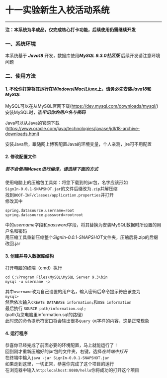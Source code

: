 # 十一实验新生入校活动系统

***

**注：本系统为半成品，仅完成核心打卡功能，后续使用仍需继续开发**

### 一、系统环境

本系统基于 ***Java18*** 开发，数据库使用***MySQL 9.3.0社区版*** 后续开发请注意环境问题

### 二、使用方法

#### 1. 不论你打算将其运行在*Windows*/*Mac*/*Liunx*上，请务必先安装***Java18***和***MySQL***

MySQL可以在从MySQL官网下载(https://dev.mysql.com/downloads/mysql/)  
安装MySQL时，请***牢记你的用户名与密码***

Java可以从Java的官网下载(https://www.oracle.com/java/technologies/javase/jdk18-archive-downloads.html)

安装Java后，跟随网上博客配置Java的环境变量，个人亲测，jre可不用配置


#### 2. 修改配置文件

##### 若不会使用Maven进行编译，请选择下面的方式  
使用电脑上的压缩包工具如：将您下载到的jar包，名字应该形如  
`SignIn-0.0.1-SNAPSHOT.jar`的文件后缀改为`.zip`并解压缩  
找到`BOOT-INF/classes/application.properties`并打开  
修改其中  
``` 
spring.datasource.username=root
spring.datasource.password=rootroot
```
中的*username*字段和*password*字段，将其替换为安装MySQL数据时所设置的用户名和密码  
用压缩工具重新压缩整个*SignIn-0.0.1-SNAPSHOT*文件夹，压缩后将.zip的后缀改回.jar

#### 3. 创建并导入数据库结构
打开电脑的终端（cmd）执行  
```
cd C:\Program Files\MySQL\MySQL Server 9.3\bin
mysql -u username -p
```
其中`username`改为自己设置的用户名，输入密码后命令提示符应该变为  
`mysql>`  
然后依次输入`CREATE DATABASE information;`和`USE information`  
最后执行 `SOURCE path/information.sql;`  
(path为您电脑里information.sql的路径)  
此时您的命令提示符窗口将会输出很多`Query OK`字样的内容，这是正常现象

#### 4. 运行程序
恭喜你已经完成了前面必要的环境配置，马上就能运行了！  
回到刚才重新压缩好的jar包的文件夹，右键，选择*在终端中打开*  
在终端中输入`java -jar SignIn-0.0.1-SNAPSHOT.jar`  
如果走到这里，一切正常，恭喜你完成了这个项目的运行  
在浏览器中输入`http:localhost:8080/hello`你将成功的打开这个项目